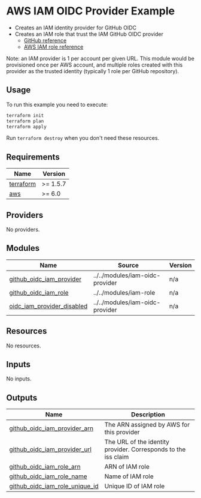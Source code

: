 # AWS IAM OIDC Provider Example

- Creates an IAM identity provider for GitHub OIDC
- Creates an IAM role that trust the IAM GitHub OIDC provider
  - [GitHub reference](https://docs.github.com/en/actions/deployment/security-hardening-your-deployments/configuring-openid-connect-in-amazon-web-services)
  - [AWS IAM role reference](https://docs.aws.amazon.com/IAM/latest/UserGuide/id_roles_create_for-idp_oidc.html#idp_oidc_Create_GitHub)

Note: an IAM provider is 1 per account per given URL. This module would be provisioned once per AWS account, and multiple roles created with this provider as the trusted identity (typically 1 role per GitHub repository).

## Usage

To run this example you need to execute:

```bash
terraform init
terraform plan
terraform apply
```

Run `terraform destroy` when you don't need these resources.

<!-- BEGIN_TF_DOCS -->
## Requirements

| Name | Version |
|------|---------|
| <a name="requirement_terraform"></a> [terraform](#requirement\_terraform) | >= 1.5.7 |
| <a name="requirement_aws"></a> [aws](#requirement\_aws) | >= 6.0 |

## Providers

No providers.

## Modules

| Name | Source | Version |
|------|--------|---------|
| <a name="module_github_oidc_iam_provider"></a> [github\_oidc\_iam\_provider](#module\_github\_oidc\_iam\_provider) | ../../modules/iam-oidc-provider | n/a |
| <a name="module_github_oidc_iam_role"></a> [github\_oidc\_iam\_role](#module\_github\_oidc\_iam\_role) | ../../modules/iam-role | n/a |
| <a name="module_oidc_iam_provider_disabled"></a> [oidc\_iam\_provider\_disabled](#module\_oidc\_iam\_provider\_disabled) | ../../modules/iam-oidc-provider | n/a |

## Resources

No resources.

## Inputs

No inputs.

## Outputs

| Name | Description |
|------|-------------|
| <a name="output_github_oidc_iam_provider_arn"></a> [github\_oidc\_iam\_provider\_arn](#output\_github\_oidc\_iam\_provider\_arn) | The ARN assigned by AWS for this provider |
| <a name="output_github_oidc_iam_provider_url"></a> [github\_oidc\_iam\_provider\_url](#output\_github\_oidc\_iam\_provider\_url) | The URL of the identity provider. Corresponds to the iss claim |
| <a name="output_github_oidc_iam_role_arn"></a> [github\_oidc\_iam\_role\_arn](#output\_github\_oidc\_iam\_role\_arn) | ARN of IAM role |
| <a name="output_github_oidc_iam_role_name"></a> [github\_oidc\_iam\_role\_name](#output\_github\_oidc\_iam\_role\_name) | Name of IAM role |
| <a name="output_github_oidc_iam_role_unique_id"></a> [github\_oidc\_iam\_role\_unique\_id](#output\_github\_oidc\_iam\_role\_unique\_id) | Unique ID of IAM role |
<!-- END_TF_DOCS -->
